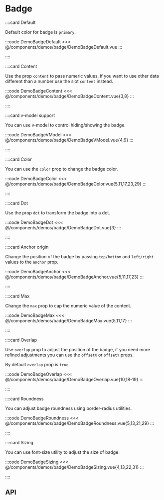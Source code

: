<script lang="ts" setup>
import api from '@virgo/component-meta/ABadge.json';
</script>

# Badge

<!-- 👉 Default -->
::::card Default

Default color for badge is `primary`.

:::code DemoBadgeDefault
<<< @/components/demos/badge/DemoBadgeDefault.vue
:::

::::

<!-- 👉 Content -->
::::card Content

Use the prop `content` to pass numeric values, if you want to use other data different than a number use the slot `content` instead.

:::code DemoBadgeContent
<<< @/components/demos/badge/DemoBadgeContent.vue{3,8}
:::

::::

<!-- 👉 v-model support -->
::::card v-model support

You can use v-model to control hiding/showing the badge.

:::code DemoBadgeVModel
<<< @/components/demos/badge/DemoBadgeVModel.vue{4,9}
:::

::::

<!-- 👉 Color -->
::::card Color

You can use the `color` prop to change the badge color.

:::code DemoBadgeColor
<<< @/components/demos/badge/DemoBadgeColor.vue{5,11,17,23,29}
:::

::::

<!-- 👉 Dot -->
::::card Dot

Use the prop `dot` to transform the badge into a dot.

:::code DemoBadgeDot
<<< @/components/demos/badge/DemoBadgeDot.vue{3}
:::

::::

<!-- 👉 Anchor origin -->
::::card Anchor origin

Change the position of the badge by passing `top/bottom` and `left/right` values to the `anchor` prop.

:::code DemoBadgeAnchor
<<< @/components/demos/badge/DemoBadgeAnchor.vue{5,11,17,23}
:::

::::

<!-- 👉 Max -->
::::card Max

Change the `max` prop to cap the numeric value of the content.

:::code DemoBadgeMax
<<< @/components/demos/badge/DemoBadgeMax.vue{5,11,17}
:::

::::

<!-- 👉 Overlap -->
::::card Overlap

Use `overlap` prop to adjust the position of the badge, if you need more refined adjustments you can use the `offsetX` or `offsetY` props.

By default `overlap` prop is `true`.

:::code DemoBadgeOverlap
<<< @/components/demos/badge/DemoBadgeOverlap.vue{10,18-19}
:::

::::

<!-- 👉 Roundness -->
::::card Roundness

You can adjust badge roundness using border-radius utilities.

:::code DemoBadgeRoundness
<<< @/components/demos/badge/DemoBadgeRoundness.vue{5,13,21,29}
:::

::::

<!-- 👉 Sizing -->
::::card Sizing

You can use font-size utility to adjust the size of badge.

:::code DemoBadgeSizing
<<< @/components/demos/badge/DemoBadgeSizing.vue{4,13,22,31}
:::

::::

<!-- 👉 API -->
## API

<Api title="Badge" :api="api"></Api>
